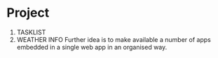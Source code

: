 # Project
1. TASKLIST
2. WEATHER INFO
Further idea is to make available a number of apps embedded in a single web app in an organised way.
